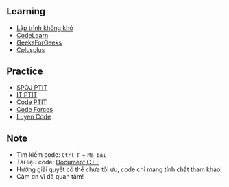 #

## Learning

- [Lập trình không khó](https://nguyenvanhieu.vn/)
- [CodeLearn](https://codelearn.io/)
- [GeeksForGeeks](https://www.geeksforgeeks.org/)
- [Cplusplus](http://www.cplusplus.com/)

## Practice

- [SPOJ PTIT](https://www.spoj.com/PTIT/status/)
- [IT PTIT](https://code.itptit.com/problems)
- [Code PTIT](https://code.ptit.edu.vn/student/question)
- [Code Forces](https://codeforces.com/)
- [Luyen Code](https://luyencode.net/problem)

## Note

- Tìm kiếm code: `Ctrl F` + `Mã bài`
- Tài liệu code: [Document C++](https://drive.google.com/drive/folders/1HmSUWBoxB9nhNXb5Be7WTZRsowSs82hO?usp=sharing)
- Hướng giải quyết có thể chưa tối ưu, code chỉ mang tính chất tham khảo!
- Cảm ơn vì đã quan tâm!
